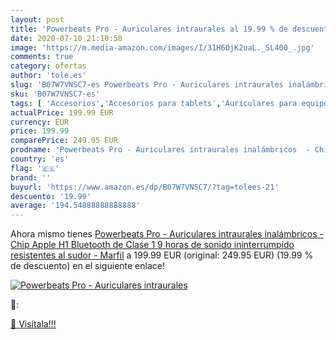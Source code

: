 ```yaml
---
layout: post
title: 'Powerbeats Pro - Auriculares intraurales al 19.99 % de descuento'
date: 2020-07-10 21:10:58
image: 'https://m.media-amazon.com/images/I/31H6OjK2uaL._SL400_.jpg'
comments: true
category: ofertas
author: 'tole.es'
slug: 'B07W7VNSC7-es Powerbeats Pro - Auriculares intraurales inalámbricos -...'
sku: 'B07W7VNSC7-es'
tags: [ 'Accesorios','Accesorios para tablets','Auriculares para equipo de audio','Auriculares y accesorios','Electrónica','Electrónica para moto','Electrónica para vehículos','Fundas blandas para tablets','Fundas para tablets','Informática','Smartwatches','Soportes para moto','Tecnología para vestir','apple', ]
actualPrice: 199.99 EUR
currency: EUR
price: 199.99
comparePrice: 249.95 EUR
prodname: 'Powerbeats Pro - Auriculares intraurales inalámbricos  - Chip Apple H1  Bluetooth de Clase 1  9 horas de sonido ininterrumpido  resistentes al sudor - Marfil'
country: 'es'
flag: '🇪🇸'
brand: ''
buyurl: 'https://www.amazon.es/dp/B07W7VNSC7/?tag=tolees-21'
descuento: '19.99'
average: '194.54888888888888'
---
```


Ahora mismo tienes [Powerbeats Pro - Auriculares intraurales inalámbricos  - Chip Apple H1  Bluetooth de Clase 1  9 horas de sonido ininterrumpido  resistentes al sudor - Marfil](https://www.amazon.es/dp/B07W7VNSC7/?tag=tolees-21) a 199.99 EUR (original: 249.95 EUR) (19.99 %  de descuento) en el siguiente enlace!

[![Powerbeats Pro - Auriculares intraurales](https://m.media-amazon.com/images/I/31H6OjK2uaL._SL400_.jpg)](https://www.amazon.es/dp/B07W7VNSC7/?tag=tolees-21)

🔎:


[🛒 Visítala!!!](https://www.amazon.es/dp/B07W7VNSC7/?tag=tolees-21)
